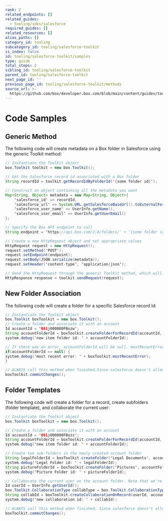 ```yaml
---
rank: 2
related_endpoints: []
related_guides:
  - tooling/sdks/salesforce
required_guides: []
related_resources: []
alias_paths: []
category_id: tooling
subcategory_id: tooling/salesforce-toolkit
is_index: false
id: tooling/salesforce-toolkit/samples
type: guide
total_steps: 2
sibling_id: tooling/salesforce-toolkit
parent_id: tooling/salesforce-toolkit
next_page_id: ''
previous_page_id: tooling/salesforce-toolkit/methods
source_url: >-
  https://github.com/box/developer.box.com/blob/main/content/guides/tooling/salesforce-toolkit/samples.md
---
```

# Code Samples

## Generic Method

The following code will create metadata on a Box folder in Salesforce using the
generic Toolkit method:

<!-- markdownlint-disable line-length -->

<Tabs>

<Tab title='Apex'>

```java
// Instantiate the Toolkit object
box.Toolkit toolkit = new box.Toolkit();

// Get the Salesforce record id associated with a Box folder
String recordId = toolkit.getRecordIdByFolderId('{some folder id}');

// Construct an object containing all the metadata you want
Map<String, Object> metadata = new Map<String, Object>{
    'salesforce_id' => recordId,
    'salesforce_url' => System.URL.getSalesforceBaseUrl().toExternalForm() + '/' + recordId,
    'salesforce_user_name' => UserInfo.getName(),
    'salesforce_user_email' => UserInfo.getUserEmail()
};

// Specify the Box API endpoint to call
String endpoint = 'https://api.box.com/2.0/folders/' + '{some folder id}' + '/metadata/global/properties';

// Create a new HttpRequest object and set appropriate values
HttpRequest request = new HttpRequest();
request.setMethod('POST');
request.setEndpoint(endpoint);
request.setBody(JSON.serialize(metadata));
request.setHeader('content-type', 'application/json');

// Send the HttpRequest through the generic Toolkit method, which will handle the authentication details
HttpResponse response = toolkit.sendRequest(request);
```

</Tab>

</Tabs>

<!-- markdownlint-enable line-length -->

## New Folder Association

The following code will create a folder for a specific Salesforce record Id:

<!-- markdownlint-disable line-length -->

<Tabs>

<Tab title='Apex'>

```java
// Instantiate the Toolkit object
box.Toolkit boxToolkit = new box.Toolkit();
// Create a folder and associate it with an account
Id accountId = '001j000000FBozw';
String accountFolderId = boxToolkit.createFolderForRecordId(accountId, null, true);
system.debug('new item folder id: ' + accountFolderId);

// If there was an error, accountFolderId will be null. mostRecentError will contain the error message
if(accountFolderId == null) {
system.debug('most recent error: ' + boxToolkit.mostRecentError);
}

// ALWAYS call this method when finished.Since salesforce doesn't allow http callouts after dml operations, we need to commit the pending database inserts/updates or we will lose the associations created
boxToolkit.commitChanges();
```

</Tab>

</Tabs>

<!-- markdownlint-enable line-length -->

## Folder Templates

The following code will create a folder for a record, create subfolders (folder
template), and collaborate the current user:

<!-- markdownlint-disable line-length -->

<Tabs>

<Tab title='Apex'>

```java
// Instantiate the Toolkit object
box.Toolkit boxToolkit = new box.Toolkit();

// Create a folder and associate it with an account
Id accountId = '001j000000FBozz';
String accountFolderId = boxToolkit.createFolderForRecordId(accountId, null, true);
system.debug('new item folder id: ' + accountFolderId);

// Create two sub-folders in the newly created account folder
String legalFolderId = boxToolkit.createFolder('Legal Documents', accountFolderId, null);
system.debug('Legal Folder id: ' + legalFolderId);
String pictureFolderId = boxToolkit.createFolder('Pictures', accountFolderId, null);
system.debug('Picture Folder id: ' + pictureFolderId);

// Collaborate the current user on the account folder. Note that we're sending false for the optCreateFolder param that shouldn't actually matter since the folder(s) already exists
Id userId = UserInfo.getUserId();
box.Toolkit.CollaborationType collabType = box.Toolkit.CollaborationType.EDITOR;
String collabId = boxToolkit.createCollaborationOnRecord(userId, accountId, collabType, false);
system.debug('new collaboration id: ' + collabId);

// ALWAYS call this method when finished. Since salesforce doesn't allow http callouts after dml operations, we need to commit the pending database inserts/updates or we will lose the associations created
boxToolkit.commitChanges();
```

</Tab>

</Tabs>

<!-- markdownlint-enable line-length -->